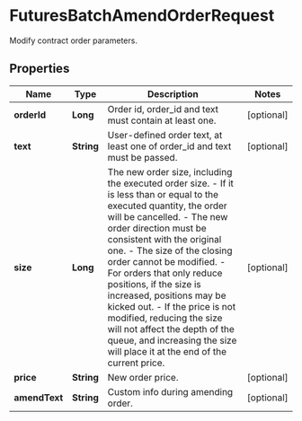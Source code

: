 
# FuturesBatchAmendOrderRequest

Modify contract order parameters.

## Properties

Name | Type | Description | Notes
------------ | ------------- | ------------- | -------------
**orderId** | **Long** | Order id, order_id and text must contain at least one. |  [optional]
**text** | **String** | User-defined order text, at least one of order_id and text must be passed. |  [optional]
**size** | **Long** | The new order size, including the executed order size. - If it is less than or equal to the executed quantity, the order will be cancelled. - The new order direction must be consistent with the original one. - The size of the closing order cannot be modified. - For orders that only reduce positions, if the size is increased, positions may be kicked out. - If the price is not modified, reducing the size will not affect the depth of the queue, and increasing the size will place it at the end of the current price. |  [optional]
**price** | **String** | New order price. |  [optional]
**amendText** | **String** | Custom info during amending order. |  [optional]

